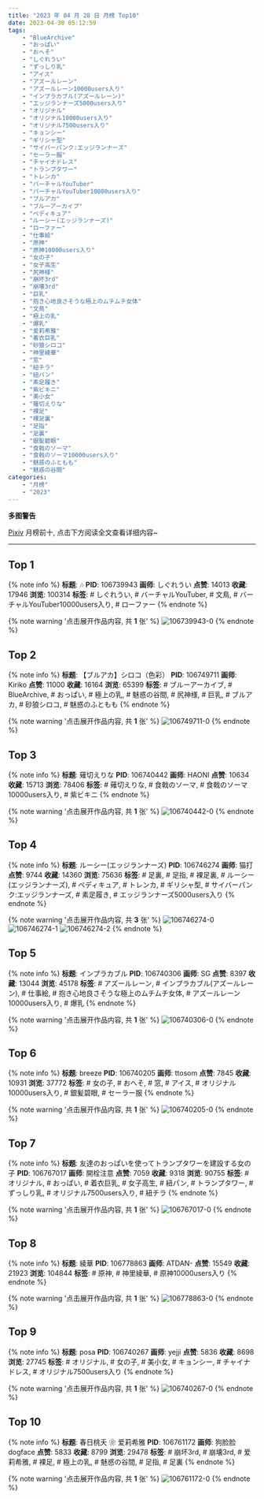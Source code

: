 ```yaml
---
title: "2023 年 04 月 28 日 月榜 Top10"
date: 2023-04-30 05:12:59
tags:
    - "BlueArchive"
    - "おっぱい"
    - "おへそ"
    - "しぐれうい"
    - "ずっしり乳"
    - "アイス"
    - "アズールレーン"
    - "アズールレーン10000users入り"
    - "インプラカブル(アズールレーン)"
    - "エッジランナーズ5000users入り"
    - "オリジナル"
    - "オリジナル10000users入り"
    - "オリジナル7500users入り"
    - "キョンシー"
    - "ギリシャ型"
    - "サイバーパンク:エッジランナーズ"
    - "セーラー服"
    - "チャイナドレス"
    - "トランプタワー"
    - "トレンカ"
    - "バーチャルYouTuber"
    - "バーチャルYouTuber10000users入り"
    - "ブルアカ"
    - "ブルーアーカイブ"
    - "ペディキュア"
    - "ルーシー(エッジランナーズ)"
    - "ローファー"
    - "仕事絵"
    - "原神"
    - "原神10000users入り"
    - "女の子"
    - "女子高生"
    - "尻神様"
    - "崩坏3rd"
    - "崩壊3rd"
    - "巨乳"
    - "抱き心地良さそうな極上のムチムチ女体"
    - "文鳥"
    - "極上の乳"
    - "爆乳"
    - "爱莉希雅"
    - "着衣巨乳"
    - "砂狼シロコ"
    - "神里綾華"
    - "窓"
    - "紐チラ"
    - "紐パン"
    - "素足履き"
    - "紫ビキニ"
    - "美小女"
    - "薙切えりな"
    - "裸足"
    - "裸足裏"
    - "足指"
    - "足裏"
    - "銀髪碧眼"
    - "食戟のソーマ"
    - "食戟のソーマ10000users入り"
    - "魅惑のふともも"
    - "魅惑の谷間"
categories:
    - "月榜"
    - "2023"
---
```


<i class="fa fa-triangle-exclamation"></i>**多图警告**<i class="fa fa-triangle-exclamation"></i>

[Pixiv](https://www.pixiv.net/) 月榜前十, 点击下方阅读全文查看详细内容~

<!-- more -->

---

## Top 1

{% note info %}
**标题**: 🎶
**PID**: 106739943 **画师**: しぐれうい
**点赞**: 14013 **收藏**: 17946 **浏览**: 100314
**标签**: # しぐれうい, # バーチャルYouTuber, # 文鳥, # バーチャルYouTuber10000users入り, # ローファー
{% endnote %}

{% note warning '点击展开作品内容, 共 **1** 张' %}
![106739943-0](https://i.pixiv.re/img-original/img/2023/04/01/00/00/01/106739943_p0.jpg)
{% endnote %}

## Top 2

{% note info %}
**标题**: 【ブルアカ】シロコ（色彩）
**PID**: 106749711 **画师**: Kiriko
**点赞**: 11000 **收藏**: 16164 **浏览**: 65399
**标签**: # ブルーアーカイブ, # BlueArchive, # おっぱい, # 極上の乳, # 魅惑の谷間, # 尻神様, # 巨乳, # ブルアカ, # 砂狼シロコ, # 魅惑のふともも
{% endnote %}

{% note warning '点击展开作品内容, 共 **1** 张' %}
![106749711-0](https://i.pixiv.re/img-original/img/2023/04/01/08/00/02/106749711_p0.png)
{% endnote %}

## Top 3

{% note info %}
**标题**: 薙切えりな
**PID**: 106740442 **画师**: HAONI
**点赞**: 10634 **收藏**: 15713 **浏览**: 78406
**标签**: # 薙切えりな, # 食戟のソーマ, # 食戟のソーマ10000users入り, # 紫ビキニ
{% endnote %}

{% note warning '点击展开作品内容, 共 **1** 张' %}
![106740442-0](https://i.pixiv.re/img-original/img/2023/04/01/00/23/43/106740442_p0.jpg)
{% endnote %}

## Top 4

{% note info %}
**标题**: ルーシー(エッジランナーズ)
**PID**: 106746274 **画师**: 猫打
**点赞**: 9744 **收藏**: 14360 **浏览**: 75636
**标签**: # 足裏, # 足指, # 裸足裏, # ルーシー(エッジランナーズ), # ペディキュア, # トレンカ, # ギリシャ型, # サイバーパンク:エッジランナーズ, # 素足履き, # エッジランナーズ5000users入り
{% endnote %}

{% note warning '点击展开作品内容, 共 **3** 张' %}
![106746274-0](https://i.pixiv.re/img-original/img/2023/04/01/03/54/05/106746274_p0.jpg)
![106746274-1](https://i.pixiv.re/img-original/img/2023/04/01/03/54/05/106746274_p1.jpg)
![106746274-2](https://i.pixiv.re/img-original/img/2023/04/01/03/54/05/106746274_p2.jpg)
{% endnote %}

## Top 5

{% note info %}
**标题**: インプラカブル
**PID**: 106740306 **画师**: SG
**点赞**: 8397 **收藏**: 13044 **浏览**: 45178
**标签**: # アズールレーン, # インプラカブル(アズールレーン), # 仕事絵, # 抱き心地良さそうな極上のムチムチ女体, # アズールレーン10000users入り, # 爆乳
{% endnote %}

{% note warning '点击展开作品内容, 共 **1** 张' %}
![106740306-0](https://i.pixiv.re/img-original/img/2023/04/01/00/01/34/106740306_p0.png)
{% endnote %}

## Top 6

{% note info %}
**标题**: breeze
**PID**: 106740205 **画师**: ttosom
**点赞**: 7845 **收藏**: 10931 **浏览**: 37772
**标签**: # 女の子, # おへそ, # 窓, # アイス, # オリジナル10000users入り, # 銀髪碧眼, # セーラー服
{% endnote %}

{% note warning '点击展开作品内容, 共 **1** 张' %}
![106740205-0](https://i.pixiv.re/img-original/img/2023/04/01/00/00/57/106740205_p0.jpg)
{% endnote %}

## Top 7

{% note info %}
**标题**: 友達のおっぱいを使ってトランプタワーを建設する女の子
**PID**: 106767017 **画师**: 開栓注意
**点赞**: 7059 **收藏**: 9318 **浏览**: 90755
**标签**: # オリジナル, # おっぱい, # 着衣巨乳, # 女子高生, # 紐パン, # トランプタワー, # ずっしり乳, # オリジナル7500users入り, # 紐チラ
{% endnote %}

{% note warning '点击展开作品内容, 共 **1** 张' %}
![106767017-0](https://i.pixiv.re/img-original/img/2023/04/01/20/12/04/106767017_p0.jpg)
{% endnote %}

## Top 8

{% note info %}
**标题**: 綾華
**PID**: 106778863 **画师**: ATDAN-
**点赞**: 15549 **收藏**: 21923 **浏览**: 104844
**标签**: # 原神, # 神里綾華, # 原神10000users入り
{% endnote %}

{% note warning '点击展开作品内容, 共 **1** 张' %}
![106778863-0](https://i.pixiv.re/img-original/img/2023/04/02/13/06/07/106778863_p0.jpg)
{% endnote %}

## Top 9

{% note info %}
**标题**: posa
**PID**: 106740267 **画师**: yejji
**点赞**: 5836 **收藏**: 8698 **浏览**: 27745
**标签**: # オリジナル, # 女の子, # 美小女, # キョンシー, # チャイナドレス, # オリジナル7500users入り
{% endnote %}

{% note warning '点击展开作品内容, 共 **1** 张' %}
![106740267-0](https://i.pixiv.re/img-original/img/2023/04/01/00/01/21/106740267_p0.png)
{% endnote %}

## Top 10

{% note info %}
**标题**: 春日桃夭 ❀ 爱莉希雅
**PID**: 106761172 **画师**: 狗脸脸dogface
**点赞**: 5833 **收藏**: 8799 **浏览**: 29478
**标签**: # 崩坏3rd, # 崩壊3rd, # 爱莉希雅, # 裸足, # 極上の乳, # 魅惑の谷間, # 足指, # 足裏
{% endnote %}

{% note warning '点击展开作品内容, 共 **1** 张' %}
![106761172-0](https://i.pixiv.re/img-original/img/2023/04/01/16/58/07/106761172_p0.jpg)
{% endnote %}
